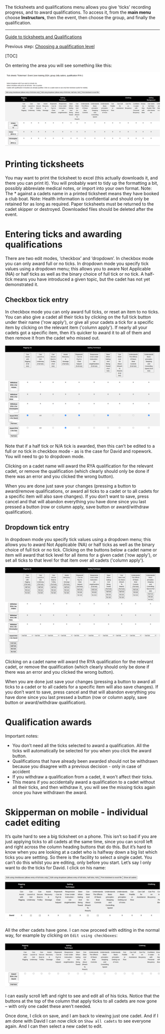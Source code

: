 The ticksheets and qualifications menu allows you give 'ticks' recording progress, and to award qualifications. 
To access it, from the **main menu** choose **Instructors**, then the event, then choose the group, and finally the qualification.
___

[Guide to ticksheets and Qualifications](ticksheets_and_qualifications_guide.md)

Previous step: [Choosing a qualification level](ticksheets_choose_levels_SI_skipper_help.md)

[TOC]


On entering the area you will see something like this:

![ticksheet_entry1.png](/static/ticksheet_entry1.png)

# Printing ticksheets

You may want to print the ticksheet to excel (this actually downloads it, and there you can print it). You will probably want to tidy up the formatting a bit, possibly abbreviate medical notes, or import into your own format. Note: The * against a cadets name in a printed ticksheet means they have booked a club boat. Note: Health information is confidential and should only be retained for as long as required. Paper ticksheets must be returned to the cadet skipper or destroyed. Downloaded files should be deleted after the event.

# Entering ticks and awarding qualifications

There are two edit modes, ‘checkbox’ and ‘dropdown’. In checkbox mode you can only award full or no ticks. In dropdown mode you specify tick values using a dropdown menu; this allows you to aware Not Applicable (NA) or half ticks as well as the binary choice of full tick or no tick. A half-tick means you have introduced a given topic, but the cadet has not yet demonstrated it.

## Checkbox tick entry

In checkbox mode you can only award full ticks, or reset an item to no ticks. You can also give a cadet all their ticks by clicking on the full tick button under their name ('row apply'), or give all your cadets a tick for a specific item by clicking on the relevant item ('column apply'). If nearly all your cadets got a specific item, then it’s quicker to award it to all of them and then remove it from the cadet who missed out.

![ticksheet_entry_SI_1.png](/static/ticksheet_entry_SI_1.png)

Note that if a half tick or N/A tick is awarded, then this can’t be edited to a full or no tick in checkbox mode - as is the case for David and ropework. You will need to go to dropdown mode. 

Clicking on a cadet name will award the RYA qualification for the relevant cadet, or remove the qualification (which clearly should only be done if there was an error and you clicked the wrong button). 

When you are done just save your changes (pressing a button to award/remove qualifications, or award all ticks to a cadet or to all cadets for a specific item will also save changes). If you don’t want to save, press cancel and that will abandon everything you have done since you last pressed a button (row or column apply, save button or award/withdraw qualification).


## Dropdown tick entry

In dropdown mode you specify tick values using a dropdown menu; this allows you to award Not Applicable (NA) or half ticks as well as the binary choice of full tick or no tick. Clicking on the buttons below a cadet name or item will award that tick level for all items for a given cadet ('row apply'), or set all ticks to that level for that item over all cadets ('column apply'). 

![ticksheet_entry_SI2.png](\static\ticksheet_entry_SI2.png)

Clicking on a cadet name will award the RYA qualification for the relevant cadet, or remove the qualification (which clearly should only be done if there was an error and you clicked the wrong button). 

When you are done just save your changes (pressing a button to award all ticks to a cadet or to all cadets for a specific item will also save changes). If you don’t want to save, press cancel and that will abandon everything you have done since you last pressed a button (row or column apply, save button or award/withdraw qualification).

# Qualification awards

Important notes:

- You don’t need all the ticks selected to award a qualification. All the ticks will automatically be selected for you when you click the award button.
- Qualifications that have already been awarded should not be withdrawn because you disagree with a previous decision - only in case of accident
- If you withdraw a qualification from a cadet, it won't affect their ticks.
- This means if you accidentally award a qualification to a cadet without all their ticks, and then withdraw it, you will see the missing ticks again once you have withdrawn the award.

# Skipperman on mobile - individual cadet editing

It’s quite hard to see a big ticksheet on a phone. This isn’t so bad if you are just applying ticks to all cadets at the same time, since you can scroll left and right across the column heading buttons that do this. But it’s hard to know when you are looking at a cadet who is halfway down a big list which ticks you are settting. So there is the facility to select a single cadet. You can’t do this whilst you are editing, only before you start. Let’s say I only want to do the ticks for David. I click on his name:

![ticksheet_entry4.png](/static/ticksheet_entry4.png)

All the other cadets have gone. I can now proceed with editing in the normal way, for example by clicking on `Edit using checkboxes`:

![ticksheet_entry_SI3.png](/static/ticksheet_entry_SI3.png)

I can easily scroll left and right to see and edit all of his ticks. Notice that the buttons at the top of the column that apply ticks to all cadets are now gone – with only one cadet these aren’t needed. 

Once done, I click on save, and I am back to viewing just one cadet. And if I am done with David I can now click on `Show all cadets` to see everyone again. And I can then select a new cadet to edit.
